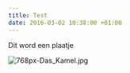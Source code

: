 ```yaml
---
title: Test
date: 2016-03-02 10:38:00 +01:00
---
```


Dit word een plaatje

![768px-Das_Kamel.jpg](/uploads/768px-Das_Kamel.jpg)